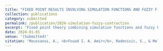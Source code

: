 ```yaml
---
title: "FIXED POINT RESULTS INVOLVING SIMULATION FUNCTIONS AND FUZZY F-CONTRACTION"
collection: publications
category: submitted
permalink: /publication/2024-simulation-fuzzy-contraction
excerpt: 'Fixed point theory combining simulation functions and fuzzy F-contractions.'
date: 2024-01-01
venue: '(Submitted)'
citation: 'Moussaoui, A., <b>Fouad I. A. Amir</b>, Radenivic, S., & Melliani, S. (2024). &quot;FIXED POINT RESULTS INVOLVING SIMULATION FUNCTIONS AND FUZZY F-CONTRACTION.&quot; (Submitted).'
---
```

